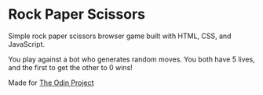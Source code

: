 # Rock Paper Scissors

Simple rock paper scissors browser game built with HTML, CSS, and JavaScript.

You play against a bot who generates random moves. You both have 5 lives, and the first to get the other to 0 wins!

Made for [The Odin Project](https://www.theodinproject.com/lessons/foundations-rock-paper-scissors)
